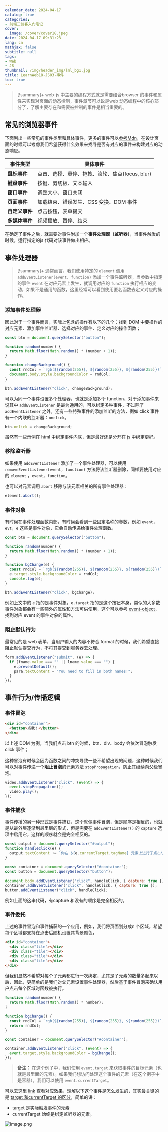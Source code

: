 ```yaml
---
calendar_date: 2024-04-17
catalog: true
categories:
- 前端三剑客入门笔记
cover:
  image: /cover/cover18.jpeg
date: 2024-04-17 09:31:23
lang: cn
mathjax: false
subtitle: null
tags:
- Web
- JS
thumbnail: /img/header_img/lml_bg1.jpg
title: LearnWeb18-JS03-事件
toc: true
---
```


> [!summary]+
> web-js 中主要的编程方式就是需要结合browser 的事件和属性来实现对页面的动态控制，事件章节可以说是web 动态编程中的核心部分了，了解主要存在和需要被控制的事件是相当重要的。

## 常见的浏览器事件

下面列出一些常见的事件类型和具体事件，更多的事件可以[参考Mdn](https://developer.mozilla.org/zh-CN/docs/Web/Events)，在设计页面的时候可以考虑我们希望获得什么效果来找寻是否有对应的事件来构建对应的动态响应。

| 事件类型      | 具体事件                           |
| --------- | ------------------------------ |
| **鼠标事件**  | 点击、选择、悬停、拖拽、滚轮、焦点(focus, blur) |
| **键盘事件**  | 按键、剪切板、文本输入                    |
| **窗口事件**  | 调整大小、窗口关闭                      |
| **页面事件**  | 加载结束、错误发生、CSS 变换、DOM 事件        |
| **自定义事件** | 点击按钮，表单提交                      |
| **多媒体事件** | 视频播放、暂停、结束                     |

在确定了事件之后，就需要对事件附加一个**事件处理器（监听器）**，当事件触发的时候，运行指定的js 代码对该事件做出相应。

## 事件处理器 

> [!summary]+
> 通常而言，我们使用特定的 `element` 调用 `addEventListener(event, function)` 添加一个事件监听器，当参数中指定的事件 `event` 在对应元素上发生，就调用对应的 `function` 执行相应的变动，如果不是通用的函数，这里经常可以看到使用匿名函数去定义对应的操作。

### 添加事件处理器 

因此对于一个事件而言，实际上包含的操作有以下的几个：找到 DOM 中要操作的对应元素、添加事件监听器、选择对应的事件、定义对应的操作函数；

```js
const btn = document.querySelector("button");
```

```js
function random(number) {
  return Math.floor(Math.random() * (number + 1));
}

function changeBackground() {
  const rndCol = `rgb(${random(255)}, ${random(255)}, ${random(255)})`;
  document.body.style.backgroundColor = rndCol;
}
```

```js
btn.addEventListener("click", changeBackground);
```

可以为同一个事件设置多个处理器，也就是添加多个 function，对于添加事件来说其中 `addEventListener` 是最为通用的，可以绑定多种事件，不过除了 `addEventListener` 之外，还有一些特殊事件的添加监听的方法，例如 click 事件有一个内联的监听器：`onclick`。

```js
btn.onlick = changeBackground;
```

虽然有一些示例在 html 中绑定事件内联，但是最好还是分开在 js 中绑定更好。



### 移除监听器

如果使用 `addEventListener` 添加了一个事件处理器，可以使用 `removeEventListener(event, function)` 方法将该监听器删除，同样要使用对应的 `element` ，`event`，`function`。

也可以对元素调用 `abort` 移除与该元素相关的所有事件处理器：

```js
element.abort();
```

### 事件对象

有时候在事件处理函数内部，有时候会看到一些固定名称的参数，例如 `event`，`evt`，`e` 这些是事件对象，它会自动传递给事件处理函数。

```js
const btn = document.querySelector("button");

function random(number) {
  return Math.floor(Math.random() * (number + 1));
}

function bgChange(e) {
  const rndCol = `rgb(${random(255)}, ${random(255)}, ${random(255)})`;
  e.target.style.backgroundColor = rndCol;
  console.log(e);
}

btn.addEventListener("click", bgChange);
```

例如上文中的 `e` 指的是事件对象，`e.target` 指的是这个按钮本身，类似的大多数事件对象都会有一些额外的属性和方法可供使用，这个可以参考 [event-object](https://developer.mozilla.org/zh-CN/docs/Web/API/Event)，找到对应 event 的事件对象的属性。

### 阻止默认行为

最常见的是 web 表单，当用户输入的内容不符合 format 的时候，我们希望直接阻止默认提交行为，不将其提交到服务器去处理。

```js
form.addEventListener("submit", (e) => {
  if (fname.value === "" || lname.value === "") {
    e.preventDefault();
    para.textContent = "You need to fill in both names!";
  }
});
```

## 事件行为/传播逻辑

### 事件冒泡

```html
<div id="container">
  <button>点我！</button>
</div>
```

以上述 DOM 为例，当我们点击 btn 的时候，btn、div、body 会依次冒泡触发 click 事件；

这种冒泡有时候会因为函数之间的冲突导致一些不希望出现的问题，这种时候我们可以对事件传递一个**阻止冒泡**的元素方法 `stopPropagation`，防止其继续向父级冒泡。

```js
video.addEventListener("click", (event) => {
  event.stopPropagation();
  video.play();
});
```


### 事件捕获

事件传播的另一种形式是事件捕获，这个就像事件冒泡，但是顺序是相反的，也就是从最外层逐渐到最里层的形式，但是需要在 `addEventListener()` 的 `capture` 选项中启用它，这样的顺序就会是完全相反的。

```js
const output = document.querySelector("#output");
function handleClick(e) {
  output.textContent += `你在 ${e.currentTarget.tagName} 元素上进行了点击\n`;
}

const container = document.querySelector("#container");
const button = document.querySelector("button");

document.body.addEventListener("click", handleClick, { capture: true });
container.addEventListener("click", handleClick, { capture: true });
button.addEventListener("click", handleClick);

```

例如上面的这串代码，有capture 和没有的顺序是完全相反的。

### 事件委托

上述的事件冒泡和事件捕获的一个应用，例如，我们将页面划分成n 个区域，希望每个区域都支持在点击后随机设置其背景颜色，

```html
<div id="container">
  <div class="tile"></div>
  <div class="tile"></div>
  <div class="tile"></div>
  <div class="tile"></div>
</div>
```

但我们显然不希望对每个子元素都进行一次绑定，尤其是子元素的数量多起来以后，因此，更简单的是我们对父元素设置事件处理器，然后基于事件冒泡来确认用户点击每个区域时函数被执行。

```js
function random(number) {
  return Math.floor(Math.random() * number);
}

function bgChange() {
  const rndCol = `rgb(${random(255)}, ${random(255)}, ${random(255)})`;
  return rndCol;
}

const container = document.querySelector("#container");

container.addEventListener("click", (event) => {
  event.target.style.backgroundColor = bgChange();
});

```

> **备注：** 在这个例子中，我们使用 `event.target` 来获取事件的目标元素（也就是最里面的元素）。如果我们想访问处理这个事件的元素（在这个例子中是容器），我们可以使用 `event.currentTarget`。

可以去这里 [link](https://developer.mozilla.org/zh-CN/docs/Learn/JavaScript/Building_blocks/Events#%E4%BA%8B%E4%BB%B6%E5%AF%B9%E8%B1%A1) 查看对应效果，理解以下这个事件是怎么发生的，其实最关键的是 [target 和currentTarget 的区分](https://juejin.cn/post/6844903506399199246)，简单的讲：

- target 是实际触发事件的元素
- currentTarget 始终是绑定监听器的元素。

![image.png](https://picture-bed-001-1310572365.cos.ap-guangzhou.myqcloud.com/3070PC/20240425005404.png)